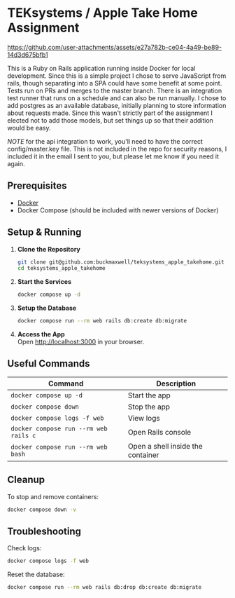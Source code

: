# TEKsystems / Apple Take Home Assignment

https://github.com/user-attachments/assets/e27a782b-ce04-4a49-be89-14d3d675bfb1

This is a Ruby on Rails application running inside Docker for local development. Since this is a simple project I chose to serve JavaScript from rails, though separating into a SPA could have some benefit at some point. Tests run on PRs and merges to the master branch. There is an integration test runner that runs on a schedule and can also be run manually. I chose to add postgres as an available database, initially planning to store information about requests made. Since this wasn't strictly part of the assignment I elected not to add those models, but set things up so that their addition would be easy.

*NOTE* for the api integration to work, you'll need to have the correct config/master.key file. This is not included in the repo for security reasons, I included it in the email I sent to you, but please let me know if you need it again.

## Prerequisites
- [Docker](https://www.docker.com/get-started) 
- Docker Compose (should be included with newer versions of Docker)

## Setup & Running

1. **Clone the Repository**  
   ```sh
   git clone git@github.com:buckmaxwell/teksystems_apple_takehome.git
   cd teksystems_apple_takehome
   ```

2. **Start the Services**  
   ```sh
   docker compose up -d
   ```

3. **Setup the Database**  
   ```sh
   docker compose run --rm web rails db:create db:migrate
   ```

4. **Access the App**  
   Open [http://localhost:3000](http://localhost:3000) in your browser.

## Useful Commands

| Command | Description |
|---------|------------|
| `docker compose up -d` | Start the app |
| `docker compose down` | Stop the app |
| `docker compose logs -f web` | View logs |
| `docker compose run --rm web rails c` | Open Rails console |
| `docker compose run --rm web bash` | Open a shell inside the container |

## Cleanup
To stop and remove containers:
```sh
docker compose down -v
```

## Troubleshooting
Check logs:
```sh
docker compose logs -f web
```
Reset the database:
```sh
docker compose run --rm web rails db:drop db:create db:migrate
```

